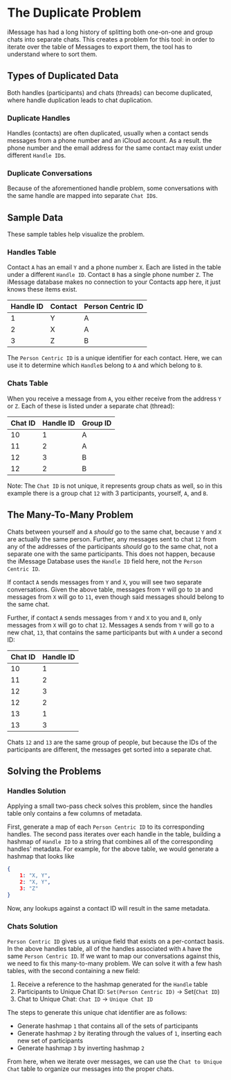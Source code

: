 # The Duplicate Problem

iMessage has had a long history of splitting both one-on-one and group chats into separate chats. This creates a problem for this tool: in order to iterate over the table of Messages to export them, the tool has to understand where to sort them.

## Types of Duplicated Data

Both handles (participants) and chats (threads) can become duplicated, where handle duplication leads to chat duplication.

### Duplicate Handles

Handles (contacts) are often duplicated, usually when a contact sends messages from a phone number and an iCloud account. As a result. the phone number and the email address for the same contact may exist under different `Handle ID`s.

### Duplicate Conversations

Because of the aforementioned handle problem, some conversations with the same handle are mapped into separate `Chat ID`s.

## Sample Data

These sample tables help visualize the problem.

### Handles Table

Contact `A` has an email `Y` and a phone number `X`. Each are listed in the table under a different `Handle ID`. Contact `B` has a single phone number `Z`. The iMessage database makes no connection to your Contacts app here, it just knows these items exist.

| Handle ID | Contact | Person Centric ID |
| -- | -- | -- |
| 1 | Y | A |
| 2 | X | A |
| 3 | Z | B |

The `Person Centric ID` is a unique identifier for each contact. Here, we can use it to determine which `Handle`s belong to `A` and which belong to `B`.

### Chats Table

When you receive a message from `A`, you either receive from the address `Y` or `Z`. Each of these is listed under a separate chat (thread):

| Chat ID | Handle ID | Group ID |
| -- | -- | -- |
| 10 | 1 | A |
| 11 | 2 | A |
| 12 | 3 | B |
| 12 | 2 | B |

Note: The `Chat ID` is not unique, it represents group chats as well, so in this example there is a group chat `12` with 3 participants, yourself, `A`, and `B`.

## The Many-To-Many Problem

Chats between yourself and `A` *should* go to the same chat, because `Y` and `X` are actually the same person. Further, any messages sent to chat `12` from any of the addresses of the participants *should* go to the same chat, not a separate one with the same participants. This does not happen, because the iMessage Database uses the `Handle ID` field here, not the `Person Centric ID`.

If contact `A` sends messages from `Y` and `X`, you will see two separate conversations. Given the above table, messages from `Y` will go to `10` and messages from `X` will go to `11`, even though said messages should belong to the same chat.

Further, if contact `A` sends messages from `Y` and `X` to you and `B`, only messages from `X` will go to chat `12`. Messages `A` sends from `Y` will go to a new chat, `13`, that contains the same participants but with `A` under a second ID:

| Chat ID | Handle ID |
| -- | -- |
| 10 | 1 |
| 11 | 2 |
| 12 | 3 |
| 12 | 2 |
| 13 | 1 |
| 13 | 3 |

Chats `12` and `13` are the same group of people, but because the IDs of the participants are different, the messages get sorted into a separate chat.

## Solving the Problems

### Handles Solution

Applying a small two-pass check solves this problem, since the handles table only contains a few columns of metadata.

First, generate a map of each `Person Centric ID` to its corresponding handles. The second pass iterates over each handle in the table, building a hashmap of `Handle ID` to a string that combines all of the corresponding handles' metadata. For example, for the above table, we would generate a hashmap that looks like

```json
{
    1: "X, Y",
    2: "X, Y",
    3: "Z"
}
```

Now, any lookups against a contact ID will result in the same metadata.

### Chats Solution

`Person Centric ID` gives us a unique field that exists on a per-contact basis. In the above handles table, all of the handles associated with `A` have the same `Person Centric ID`. If we want to map our conversations against this, we need to fix this many-to-many problem. We can solve it with a few hash tables, with the second containing a new field:

1. Receive a reference to the hashmap generated for the `Handle` table
2. Participants to Unique Chat ID: `Set(Person Centric ID)` -> Set(`Chat ID`)
3. Chat to Unique Chat: `Chat ID` -> `Unique Chat ID`

The steps to generate this unique chat identifier are as follows:

- Generate hashmap `1` that contains all of the sets of participants
- Generate hashmap `2` by iterating through the values of `1`, inserting each new set of participants
- Generate hashmap `3` by inverting hashmap `2`

From here, when we iterate over messages, we can use the `Chat to Unique Chat` table to organize our messages into the proper chats.
